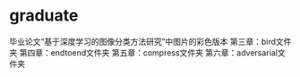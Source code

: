 # graduate
毕业论文“基于深度学习的图像分类方法研究”中图片的彩色版本
第三章：bird文件夹
第四章：endtoend文件夹
第五章：compress文件夹
第六章：adversarial文件夹

